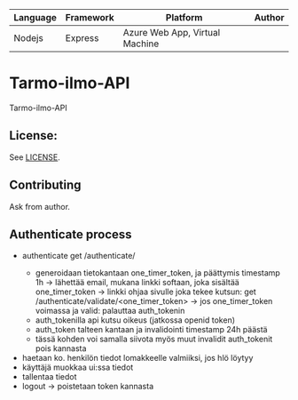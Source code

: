 | Language | Framework | Platform | Author |
| -------- | -------- |--------|--------|
| Nodejs | Express | Azure Web App, Virtual Machine| |


# Tarmo-ilmo-API

Tarmo-ilmo-API

## License:

See [LICENSE](../LICENSE).

## Contributing

Ask from author.

## Authenticate process

- authenticate
get /authenticate/<email>
    - generoidaan tietokantaan one_timer_token, ja päättymis timestamp 1h
-> lähettää email, mukana linkki softaan, joka sisältää one_timer_token
-> linkki ohjaa sivulle joka tekee kutsun:
get /authenticate/validate/<one_timer_token>
-> jos one_timer_token voimassa ja valid: palauttaa auth_tokenin
    - auth_tokenilla api kutsu oikeus (jatkossa openid token)
    - auth_token talteen kantaan ja invalidointi timestamp 24h päästä
    - tässä kohden voi samalla siivota myös muut invalidit auth_tokenit pois kannasta
- haetaan ko. henkilön tiedot lomakkeelle valmiiksi, jos hlö löytyy
- käyttäjä muokkaa ui:ssa tiedot
- tallentaa tiedot
- logout -> poistetaan token kannasta
